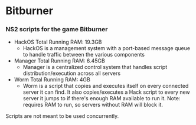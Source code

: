 # Bitburner
### NS2 scripts for the game Bitburner
- HackOS Total Running RAM: 19.3GB
  - HackOS is a management system with a port-based message queue to handle traffic between the various components
- Manager Total Running RAM: 6.45GB
  - Manager is a centralized control system that handles script distribution/execution across all servers
- Worm Total Running RAM: 4GB
  - Worm is a script that copies and executes itself on every connected server it can find. It also copies/executes a Hack script to every new server it jumps to if there's enough RAM available to run it. Note: requires RAM to run, so servers without RAM will block it.

Scripts are not meant to be used concurrently.

